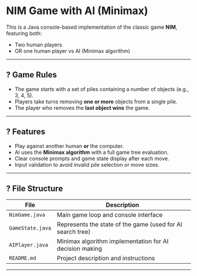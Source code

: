 # NIM Game with AI (Minimax)

This is a Java console-based implementation of the classic game **NIM**, featuring both:
- Two human players
- OR one human player vs AI (Minimax algorithm)

---

## ? Game Rules

- The game starts with a set of piles containing a number of objects (e.g., 3, 4, 5).
- Players take turns removing **one or more** objects from a single pile.
- The player who removes the **last object wins** the game.

---

## ? Features

- Play against another human **or** the computer.
- AI uses the **Minimax algorithm** with a full game tree evaluation.
- Clear console prompts and game state display after each move.
- Input validation to avoid invalid pile selection or move sizes.

---

## ? File Structure

| File | Description |
|------|-------------|
| `NimGame.java` | Main game loop and console interface |
| `GameState.java` | Represents the state of the game (used for AI search tree) |
| `AIPlayer.java` | Minimax algorithm implementation for AI decision making |
| `README.md` | Project description and instructions |

---